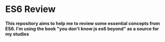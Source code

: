 <h1> ES6 Review </h1>
<h4> This repository aims to help me to review some essential concepts from ES6. I'm using the book "you don't know js es6 beyond" as a source for my studies</h4>
